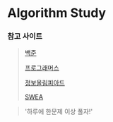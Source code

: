 # Algorithm Study
### 참고 사이트
> [백준](https://www.acmicpc.net/)
> 
> [프로그래머스](https://programmers.co.kr/)
> 
> [정보올림피아드](http://www.jungol.co.kr/)
> 
> [SWEA](https://swexpertacademy.com/)

> '하루에 한문제 이상 풀자!'
